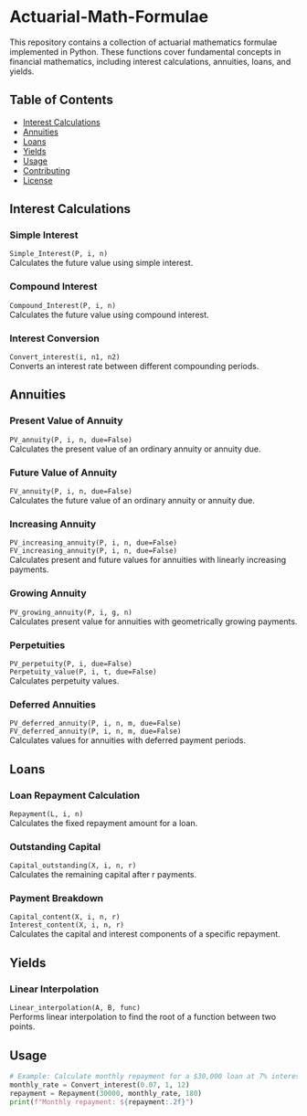# Actuarial-Math-Formulae

This repository contains a collection of actuarial mathematics formulae implemented in Python. These functions cover fundamental concepts in financial mathematics, including interest calculations, annuities, loans, and yields.

## Table of Contents

- [Interest Calculations](#interest-calculations)
- [Annuities](#annuities)
- [Loans](#loans)
- [Yields](#yields)
- [Usage](#usage)
- [Contributing](#contributing)
- [License](#license)

## Interest Calculations

### Simple Interest
`Simple_Interest(P, i, n)`  
Calculates the future value using simple interest.

### Compound Interest
`Compound_Interest(P, i, n)`  
Calculates the future value using compound interest.

### Interest Conversion
`Convert_interest(i, n1, n2)`  
Converts an interest rate between different compounding periods.

## Annuities

### Present Value of Annuity
`PV_annuity(P, i, n, due=False)`  
Calculates the present value of an ordinary annuity or annuity due.

### Future Value of Annuity
`FV_annuity(P, i, n, due=False)`  
Calculates the future value of an ordinary annuity or annuity due.

### Increasing Annuity
`PV_increasing_annuity(P, i, n, due=False)`  
`FV_increasing_annuity(P, i, n, due=False)`  
Calculates present and future values for annuities with linearly increasing payments.

### Growing Annuity
`PV_growing_annuity(P, i, g, n)`  
Calculates present value for annuities with geometrically growing payments.

### Perpetuities
`PV_perpetuity(P, i, due=False)`  
`Perpetuity_value(P, i, t, due=False)`  
Calculates perpetuity values.

### Deferred Annuities
`PV_deferred_annuity(P, i, n, m, due=False)`  
`FV_deferred_annuity(P, i, n, m, due=False)`  
Calculates values for annuities with deferred payment periods.

## Loans

### Loan Repayment Calculation
`Repayment(L, i, n)`  
Calculates the fixed repayment amount for a loan.

### Outstanding Capital
`Capital_outstanding(X, i, n, r)`  
Calculates the remaining capital after r payments.

### Payment Breakdown
`Capital_content(X, i, n, r)`  
`Interest_content(X, i, n, r)`  
Calculates the capital and interest components of a specific repayment.

## Yields

### Linear Interpolation
`Linear_interpolation(A, B, func)`  
Performs linear interpolation to find the root of a function between two points.

## Usage

```python
# Example: Calculate monthly repayment for a $30,000 loan at 7% interest over 15 years
monthly_rate = Convert_interest(0.07, 1, 12)
repayment = Repayment(30000, monthly_rate, 180)
print(f"Monthly repayment: ${repayment:.2f}")
```
